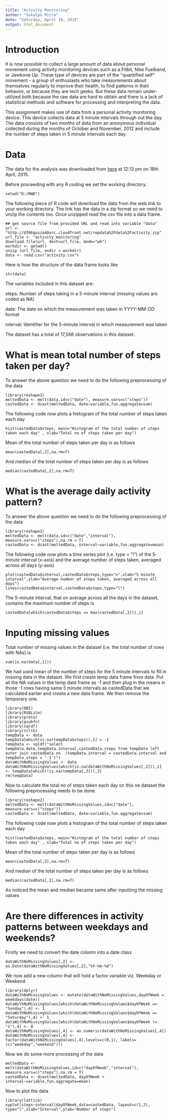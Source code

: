 ```yaml
---
title: "Activity Monitoring"
author: "Sukalpo Mitra"
date: "Saturday, April 18, 2015"
output: html_document
---
```


# Introduction

It is now possible to collect a large amount of data about personal movement using activity monitoring devices such as a Fitbit, Nike Fuelband, or Jawbone Up. These type of devices are part of the "quantified self" movement - a group of enthusiasts who take measurements about themselves regularly to improve their health, to find patterns in their behavior, or because they are tech geeks. But these data remain under-utilized both because the raw data are hard to obtain and there is a lack of statistical methods and software for processing and interpreting the data.

This assignment makes use of data from a personal activity monitoring device. This device collects data at 5 minute intervals through out the day. The data consists of two months of data from an anonymous individual collected during the months of October and November, 2012 and include the number of steps taken in 5 minute intervals each day.

# Data

The data for the analysis was downloaded from [here](http://d396qusza40orc.cloudfront.net/repdata%2Fdata%2Factivity.zip) at 12:13 pm on 18th April, 2015.

Before proceeding with any R coding we set the working directory.

```{r}
setwd("D:/RWD")
```

The following piece of R code will download the data from the web link to your working directory. The link has the data in a zip format so we need to unzip the contents too. Once unzipped read the csv file into a data frame.

```{r}
## get source file from provided URL and read into variable "data"
url <- "http://d396qusza40orc.cloudfront.net/repdata%2Fdata%2Factivity.zip"
url_file <- "activity_monitoring"
download.file(url, dest=url_file, mode="wb")
workdir <- getwd()
unzip (url_file, exdir = workdir)
data <- read.csv("activity.csv")
```

Here is how the structure of the data frame looks like

```{r}
str(data)
```

The variables included in this dataset are:

steps: Number of steps taking in a 5-minute interval (missing values are coded as NA)

date: The date on which the measurement was taken in YYYY-MM-DD format

interval: Identifier for the 5-minute interval in which measurement was taken

The dataset has a total of 17,568 observations in this dataset.

# What is mean total number of steps taken per day?

To answer the above question we need to do the following preprocessing of the data

```{r}
library(reshape2)
meltedData <- melt(data,id=c("date"), measure.vars=c("steps"))
castedData <- dcast(meltedData, date~variable,fun.aggregate=sum)
```

The following code now plots a histogram of the total number of steps taken each day

```{r}
hist(castedData$steps, main="Histogram of the total number of steps taken each day" , xlab="Total no of steps taken per day")
```

Mean of the total number of steps taken per day is as follows

```{r}
mean(castedData[,2],na.rm=T)
```

And median of the total number of steps taken per day is as follows

```{r}
median(castedData[,2],na.rm=T)
```

# What is the average daily activity pattern?

To answer the above question we need to do the following preprocessing of the data

```{r}
library(reshape2)
meltedData <- melt(data,id=c("date","interval"), measure.vars=c("steps"),na.rm = T)
castedData <- dcast(meltedData, interval~variable,fun.aggregate=mean)
```

The following code now plots a time series plot (i.e. type = "l") of the 5-minute interval (x-axis) and the average number of steps taken, averaged across all days (y-axis)

```{r}
plot(castedData$interval,castedData$steps,type="n",xlab="5 minute interval",ylab="Average number of steps taken, averaged across all days")
lines(castedData$interval,castedData$steps,type="l")
```

The 5-minute interval, that on average across all the days in the dataset, contains the maximum number of steps is

```{r}
castedData[which(castedData$steps == max(castedData[,2])),1]
```

# Inputing missing values

Total number of missing values in the dataset (i.e. the total number of rows with NAs) is

```{r}
sum(is.na(data[,1]))
```

We had used mean of the number of steps for the 5 minute intervals to fill in missing data in the dataset. We first create temp data frame from data. Put all the NA values in the temp data frame as -1 and then plug in the means in those -1 rows having same 5 minute intervals as castedData that we calculated earlier and create a new data frame. We then remove the temporary one.


```{r}
library(DBI)
library(RSQLite)
library(proto)
library(gsubfn)
library(sqldf)
library(tcltk)
tempData <- data
tempData[which(is.na(tempData$steps)),1] = -1
tempData <- sqldf("select tempData.date,tempData.interval,castedData.steps from tempData left outer join castedData on  (tempData.interval = castedData.interval and tempData.steps = '-1')")
dataWithNoMissingValues <- data
dataWithNoMissingValues[which(is.na(dataWithNoMissingValues[,1])),1] <- tempData[which(!is.na(tempData[,3])),3]
rm(tempData)
```

Now to calculate the total no of steps taken each day on this ne dataset the following preprocessing needs to be done.

```{r}
library(reshape2)
meltedData <- melt(dataWithNoMissingValues,id=c("date"), measure.vars=c("steps"))
castedData <- dcast(meltedData, date~variable,fun.aggregate=sum)
```

The following code now plots a histogram of the total number of steps taken each day

```{r}
hist(castedData$steps, main="Histogram of the total number of steps taken each day" , xlab="Total no of steps taken per day")
```

Mean of the total number of steps taken per day is as follows

```{r}
mean(castedData[,2],na.rm=T)
```

And median of the total number of steps taken per day is as follows

```{r}
median(castedData[,2],na.rm=T)
```

As noticed the mean and median became same after inputting the missing values

# Are there differences in activity patterns between weekdays and weekends?

Firstly we need to convert the date column into a date class

```{r}
dataWithNoMissingValues[,2] <- as.Date(dataWithNoMissingValues[,2],"%Y-%m-%d")
```

We now add a new column that will hold a factor variable viz. Weekday or Weekend

```{r}
library(dplyr)
dataWithNoMissingValues <- mutate(dataWithNoMissingValues,dayOfWeek = weekdays(date))
dataWithNoMissingValues[which(dataWithNoMissingValues$dayOfWeek == "Sunday"),4] <- 1
dataWithNoMissingValues[which(dataWithNoMissingValues$dayOfWeek == "Saturday"),4] <- 1
dataWithNoMissingValues[which(dataWithNoMissingValues$dayOfWeek != "1"),4] <- 0
dataWithNoMissingValues[,4] <- as.numeric(dataWithNoMissingValues[,4])
dataWithNoMissingValues[,4] <- factor(dataWithNoMissingValues[,4],levels=c(0,1), labels=(c("weekday","weekend")))
```

Now we do some more processing of the data 

```{r}
meltedData <- melt(dataWithNoMissingValues,id=c("dayOfWeek","interval"), measure.vars=c("steps"),na.rm = T)
castedData <- dcast(meltedData, dayOfWeek + interval~variable,fun.aggregate=mean)
```
Now to plot the data
```{r}
library(lattice)
xyplot(steps~interval|dayOfWeek,data=castedData, layout=c(1,2), type="l",xlab="Interval",ylab="Number of steps")
```


